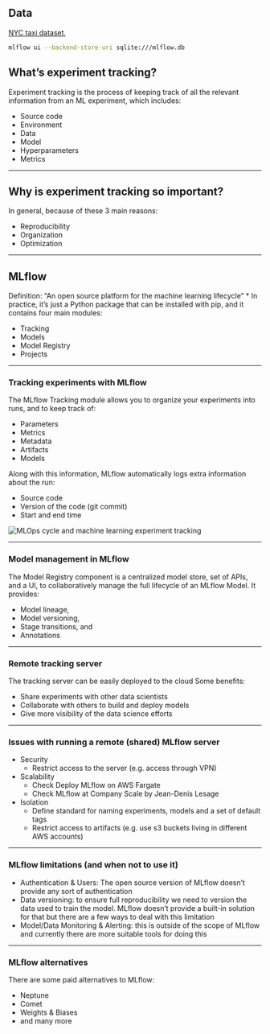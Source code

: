 ## Data
[NYC taxi dataset](https://www1.nyc.gov/site/tlc/about/tlc-trip-record-data.page),

```bash
mlflow ui --backend-store-uri sqlite:///mlflow.db
```

## What’s experiment tracking?

Experiment tracking is the process of keeping track of all the relevant information
from an ML experiment, which includes:
- Source code
- Environment
- Data
- Model
- Hyperparameters
- Metrics
___
## Why is experiment tracking so important?

In general, because of these 3 main reasons:
- Reproducibility
- Organization
- Optimization
___
## MLflow

Definition: “An open source platform for the machine learning lifecycle” *
In practice, it’s just a Python package that can be installed with pip, and it contains
four main modules:
- Tracking
- Models
- Model Registry
- Projects
---
### Tracking experiments with MLflow

The MLflow Tracking module allows you to organize your experiments into runs, and to keep track of:
- Parameters
- Metrics
- Metadata
- Artifacts
- Models

Along with this information, MLflow automatically logs extra information about the run:
- Source code
- Version of the code (git commit)
- Start and end time

![MLOps cycle and machine learning experiment tracking](https://i0.wp.com/neptune.ai/wp-content/uploads/2023/10/Experiment-tracking.png?resize=1020%2C534&ssl=1)

---
### Model management in MLflow

The Model Registry component is a centralized model store, set of APIs, and a UI,
to collaboratively manage the full lifecycle of an MLflow Model.
It provides:
- Model lineage,
- Model versioning,
- Stage transitions, and
- Annotations

---
### Remote tracking server

The tracking server can be easily
deployed to the cloud
Some benefits:
- Share experiments with other data scientists
- Collaborate with others to build and deploy models
- Give more visibility of the data science efforts

---

### Issues with running a remote (shared) MLflow server

- Security
    - Restrict access to the server (e.g. access through VPN)
- Scalability
    - Check Deploy MLflow on AWS Fargate
    - Check MLflow at Company Scale by Jean-Denis Lesage
- Isolation
    - Define standard for naming experiments, models and a set of default tags
    - Restrict access to artifacts (e.g. use s3 buckets living in different AWS accounts)

---

### MLflow limitations (and when not to use it)

- Authentication & Users: The open source version of MLflow doesn’t provide any sort of authentication
- Data versioning: to ensure full reproducibility we need to version the data used to train the model. MLflow doesn’t provide a built-in solution for that but there are a few ways to deal with this limitation
- Model/Data Monitoring & Alerting: this is outside of the scope of MLflow and currently there are more suitable tools for doing this

---

### MLflow alternatives

There are some paid alternatives to MLflow:
- Neptune
- Comet
- Weights & Biases
- and many more